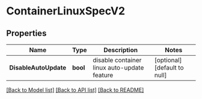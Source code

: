 # ContainerLinuxSpecV2

## Properties
Name | Type | Description | Notes
------------ | ------------- | ------------- | -------------
**DisableAutoUpdate** | **bool** | disable container linux auto-update feature | [optional] [default to null]

[[Back to Model list]](../README.md#documentation-for-models) [[Back to API list]](../README.md#documentation-for-api-endpoints) [[Back to README]](../README.md)


